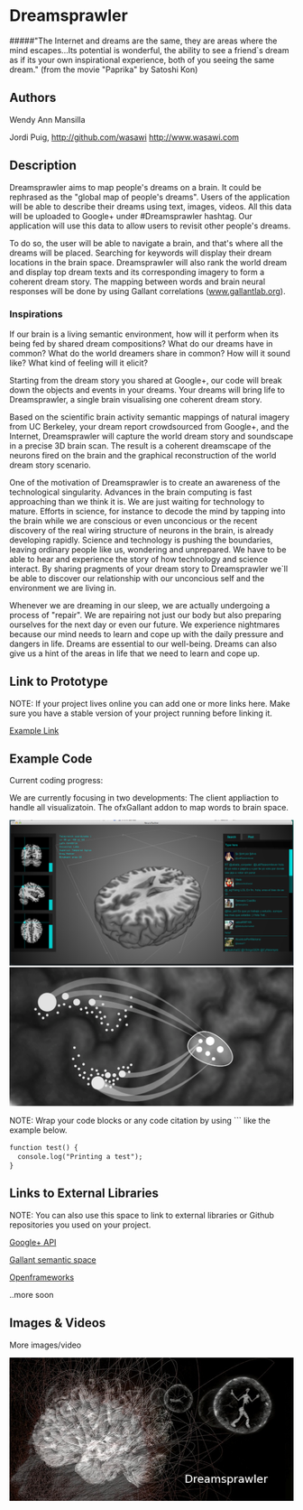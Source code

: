 # Dreamsprawler


#####"The Internet and dreams are the same, they are areas where the mind escapes...Its potential is wonderful, the ability to see a friend`s dream as if its your own inspirational experience, both of you seeing the same dream."
(from the movie "Paprika" by Satoshi Kon)


## Authors
Wendy Ann Mansilla 

Jordi Puig, http://github.com/wasawi http://www.wasawi.com


## Description


Dreamsprawler aims to map people's dreams on a brain. It could be rephrased as the "global map of people's dreams".
Users of the application will be able to describe their dreams using text, images, videos. All this data will be uploaded to Google+ under #Dreamsprawler hashtag. Our application will use this data to allow users to revisit other people's dreams.

To do so, the user will be able to navigate a brain, and that's where all the dreams will be placed. Searching for keywords will display their dream locations in the brain space. Dreamsprawler will also rank the world dream and display top dream texts and its corresponding imagery to form a coherent dream story. The mapping between words and brain neural responses will be done by using Gallant correlations (www.gallantlab.org).

### Inspirations

If our brain is a living semantic environment, how will it perform when its being fed by shared dream compositions? What do our dreams have in common? What do the world dreamers share in common? How will it sound like? What kind of feeling will it elicit?

Starting from the dream story you shared at Google+, our code will break down the objects and events in your dreams. Your dreams will bring life to Dreamsprawler, a single brain visualising one coherent dream story.

Based on the scientific brain activity semantic mappings of natural imagery from UC Berkeley, your dream report crowdsourced from Google+, and the Internet, Dreamsprawler will capture the world dream story and soundscape in a precise 3D brain scan. The result is a coherent dreamscape of the neurons fired on the brain and the graphical reconstruction of the world dream story scenario. 

One of the motivation of Dreamsprawler is to create an awareness of the technological singularity. Advances in the brain computing is fast approaching than we think it is. We are just waiting for technology to mature. Efforts in science, for instance to decode the mind by tapping into the brain while we are conscious or even unconcious or the recent discovery of the real wiring structure of neurons in the brain, is already developing rapidly. Science and technology is pushing the boundaries, leaving ordinary people like us, wondering and unprepared. We have to be able to hear and experience the story of how technology and science interact. By sharing pragments of your dream story to Dreamsprawler we`ll be able to discover our relationship with our unconcious self and the environment we are living in. 

Whenever we are dreaming in our sleep, we are actually undergoing a process of "repair". We are repairing not just our body but also preparing ourselves for the next day or even our future. We experience nightmares because our mind needs to learn and cope up with the daily pressure and dangers in life. Dreams are essential to our well-being. Dreams can also give us a hint of the areas in life that we need to learn and cope up. 


## Link to Prototype
NOTE: If your project lives online you can add one or more links here. Make sure you have a stable version of your project running before linking it.

[Example Link](http://www.google.com "Example Link")

## Example Code

Current coding progress:

We are currently focusing in two developments:
	The client appliaction to handle all visualizatoin.
	The ofxGallant addon to map words to brain space.


![Dreamsprawler app](project_images/dreamSprawler_1.png?raw=true "Dreamsprawler app")
![Dreamsprawler app](project_images/BrainSketch_2-03.png?raw=true "Dreamsprawler app")


NOTE: Wrap your code blocks or any code citation by using ``` like the example below.
```
function test() {
  console.log("Printing a test");
}
```
## Links to External Libraries
 NOTE: You can also use this space to link to external libraries or Github repositories you used on your project.

[Google+ API](https://developers.google.com/+/api/ "Google+ API")

[Gallant semantic space](http://gallantlab.org/ "GAllant semantic space")

[Openframeworks](http://www.openframeworks.cc/ "Openframeworks")

..more soon

## Images & Videos
More images/video

![Example Image](project_images/cover.jpg?raw=true "Example Image")

